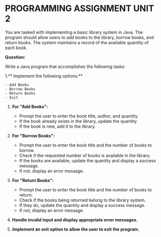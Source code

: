 # PROGRAMMING ASSIGNMENT UNIT 2
You are tasked with implementing a basic library system in Java. The program should allow users to add books to the library, borrow books, and return books. The system maintains a record of the available quantity of each book.

**Question:**

Write a Java program that accomplishes the following tasks:

1.** Implement the following options:**

    - Add Books
    - Borrow Books
    - Return Books
    - Exit
1. **For "Add Books":**

    + Prompt the user to enter the book title, author, and quantity.
    + If the book already exists in the library, update the quantity.
    + If the book is new, add it to the library.
1. **For "Borrow Books":**

    * Prompt the user to enter the book title and the number of books to borrow.
    * Check if the requested number of books is available in the library.
    * If the books are available, update the quantity and display a success message.
    * If not, display an error message.
1. **For "Return Books":**

    + Prompt the user to enter the book title and the number of books to return.
    * Check if the books being returned belong to the library system.
    + If they do, update the quantity and display a success message.
    + If not, display an error message.
1. **Handle invalid input and display appropriate error messages.**

1. **Implement an exit option to allow the user to exit the program.**